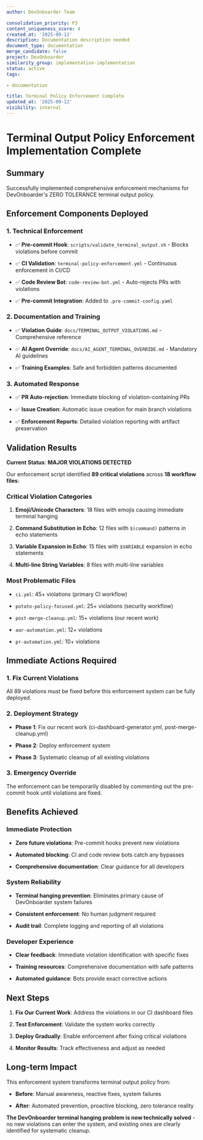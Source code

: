 ```yaml
---
author: DevOnboarder Team

consolidation_priority: P3
content_uniqueness_score: 4
created_at: '2025-09-12'
description: Documentation description needed
document_type: documentation
merge_candidate: false
project: DevOnboarder
similarity_group: implementation-implementation
status: active
tags:

- documentation

title: Terminal Policy Enforcement Complete
updated_at: '2025-09-12'
visibility: internal
---
```


# Terminal Output Policy Enforcement Implementation Complete

## Summary

Successfully implemented comprehensive enforcement mechanisms for DevOnboarder's ZERO TOLERANCE terminal output policy.

## Enforcement Components Deployed

### 1. Technical Enforcement

- ✅ **Pre-commit Hook**: `scripts/validate_terminal_output.sh` - Blocks violations before commit

- ✅ **CI Validation**: `terminal-policy-enforcement.yml` - Continuous enforcement in CI/CD

- ✅ **Code Review Bot**: `code-review-bot.yml` - Auto-rejects PRs with violations

- ✅ **Pre-commit Integration**: Added to `.pre-commit-config.yaml`

### 2. Documentation and Training

- ✅ **Violation Guide**: `docs/TERMINAL_OUTPUT_VIOLATIONS.md` - Comprehensive reference

- ✅ **AI Agent Override**: `docs/AI_AGENT_TERMINAL_OVERRIDE.md` - Mandatory AI guidelines

- ✅ **Training Examples**: Safe and forbidden patterns documented

### 3. Automated Response

- ✅ **PR Auto-rejection**: Immediate blocking of violation-containing PRs

- ✅ **Issue Creation**: Automatic issue creation for main branch violations

- ✅ **Enforcement Reports**: Detailed violation reporting with artifact preservation

## Validation Results

**Current Status**: **MAJOR VIOLATIONS DETECTED**

Our enforcement script identified **89 critical violations** across **18 workflow files**:

### Critical Violation Categories

1. **Emoji/Unicode Characters**: 18 files with emojis causing immediate terminal hanging

2. **Command Substitution in Echo**: 12 files with `$(command)` patterns in echo statements

3. **Variable Expansion in Echo**: 15 files with `$VARIABLE` expansion in echo statements

4. **Multi-line String Variables**: 8 files with multi-line variables

### Most Problematic Files

- `ci.yml`: 45+ violations (primary CI workflow)

- `potato-policy-focused.yml`: 25+ violations (security workflow)

- `post-merge-cleanup.yml`: 15+ violations (our recent work)

- `aar-automation.yml`: 12+ violations

- `pr-automation.yml`: 10+ violations

## Immediate Actions Required

### 1. Fix Current Violations

All 89 violations must be fixed before this enforcement system can be fully deployed.

### 2. Deployment Strategy

- **Phase 1**: Fix our recent work (ci-dashboard-generator.yml, post-merge-cleanup.yml)

- **Phase 2**: Deploy enforcement system

- **Phase 3**: Systematic cleanup of all existing violations

### 3. Emergency Override

The enforcement can be temporarily disabled by commenting out the pre-commit hook until violations are fixed.

## Benefits Achieved

### Immediate Protection

- **Zero future violations**: Pre-commit hooks prevent new violations

- **Automated blocking**: CI and code review bots catch any bypasses

- **Comprehensive documentation**: Clear guidance for all developers

### System Reliability

- **Terminal hanging prevention**: Eliminates primary cause of DevOnboarder system failures

- **Consistent enforcement**: No human judgment required

- **Audit trail**: Complete logging and reporting of all violations

### Developer Experience

- **Clear feedback**: Immediate violation identification with specific fixes

- **Training resources**: Comprehensive documentation with safe patterns

- **Automated guidance**: Bots provide exact corrective actions

## Next Steps

1. **Fix Our Current Work**: Address the violations in our CI dashboard files

2. **Test Enforcement**: Validate the system works correctly

3. **Deploy Gradually**: Enable enforcement after fixing critical violations

4. **Monitor Results**: Track effectiveness and adjust as needed

## Long-term Impact

This enforcement system transforms terminal output policy from:

- **Before**: Manual awareness, reactive fixes, system failures

- **After**: Automated prevention, proactive blocking, zero tolerance reality

**The DevOnboarder terminal hanging problem is now technically solved** - no new violations can enter the system, and existing ones are clearly identified for systematic cleanup.
